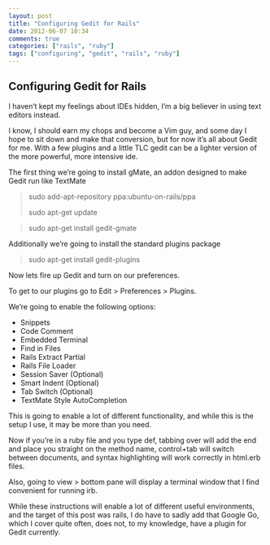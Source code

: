 ```yaml
---
layout: post
title: "Configuring Gedit for Rails"
date: 2012-06-07 10:34
comments: true
categories: ["rails", "ruby"]
tags: ["configuring", "gedit", "rails", "ruby"]
---
```

## Configuring Gedit for Rails
I haven’t kept my feelings about IDEs hidden, I’m a big believer in using text editors instead.

I know, I should earn my chops and become a Vim guy, and some day I hope to sit down and make that conversion, but for now it’s all about Gedit for me. With a few plugins and a little TLC gedit can be a lighter version of the more powerful, more intensive ide.

The first thing we’re going to install gMate, an addon designed to make Gedit run like TextMate
<blockquote>sudo add-apt-repository ppa:ubuntu-on-rails/ppa

sudo apt-get update</blockquote>
<blockquote>sudo apt-get install gedit-gmate</blockquote>
Additionally we’re going to install the standard plugins package
<blockquote>sudo apt-get install gedit-plugins</blockquote>
Now lets fire up Gedit and turn on our preferences.

To get to our plugins go to Edit &gt; Preferences &gt; Plugins.

We’re going to enable the following options:
<ul>
	<li>Snippets</li>
	<li>Code Comment</li>
	<li>Embedded Terminal</li>
	<li>Find in Files</li>
	<li>Rails Extract Partial</li>
	<li>Rails File Loader</li>
	<li>Session Saver (Optional)</li>
	<li>Smart Indent (Optional)</li>
	<li>Tab Switch (Optional)</li>
	<li>TextMate Style AutoCompletion</li>
</ul>
This is going to enable a lot of different functionality, and while this is the setup I use, it may be more than you need.

Now if you’re in a ruby file and you type def, tabbing over will add the end and place you straight on the method name, control+tab will switch between documents, and syntax highlighting will work correctly in html.erb files.

Also, going to view &gt; bottom pane will display a terminal window that I find convenient for running irb.

While these instructions will enable a lot of different useful environments, and the target of this post was rails, I do have to sadly add that Google Go, which I cover quite often, does not, to my knowledge, have a plugin for Gedit currently.
